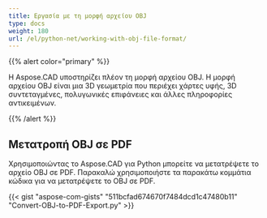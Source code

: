 ```yaml
---
title: Εργασία με τη μορφή αρχείου OBJ
type: docs
weight: 180
url: /el/python-net/working-with-obj-file-format/
---
```


{{% alert color="primary" %}}

Η Aspose.CAD υποστηρίζει πλέον τη μορφή αρχείου OBJ. Η μορφή αρχείου OBJ είναι μια 3D γεωμετρία που περιέχει χάρτες υφής, 3D συντεταγμένες, πολυγωνικές επιφάνειες και άλλες πληροφορίες αντικειμένων.

{{% /alert %}}

## **Μετατροπή OBJ σε PDF**

Χρησιμοποιώντας το Aspose.CAD για Python μπορείτε να μετατρέψετε το αρχείο OBJ σε PDF. Παρακαλώ χρησιμοποιήστε τα παρακάτω κομμάτια κώδικα για να μετατρέψετε το OBJ σε PDF.

{{< gist "aspose-com-gists" "511bcfad674670f7484dcd1c47480b11" "Convert-OBJ-to-PDF-Export.py" >}}
